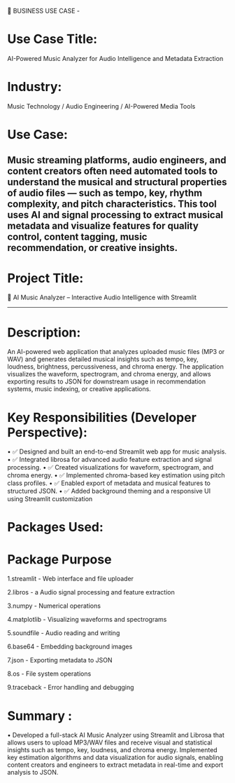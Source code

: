 💼 BUSINESS USE CASE - 
# Use Case Title:
AI-Powered Music Analyzer for Audio Intelligence and Metadata Extraction
# Industry:
Music Technology / Audio Engineering / AI-Powered Media Tools
# Use Case:
Music streaming platforms, audio engineers, and content creators often need automated tools to understand the musical and structural properties of audio files — such as tempo, key, rhythm complexity, and pitch characteristics. This tool uses AI and signal processing to extract musical metadata and visualize features for quality control, content tagging, music recommendation, or creative insights.
------------------------------------------------------------------------------------------------------------------------------------------------------------------------------------------------------------------

# Project Title:
🎵 AI Music Analyzer – Interactive Audio Intelligence with Streamlit
________________________________________
# Description:
An AI-powered web application that analyzes uploaded music files (MP3 or WAV) and generates detailed musical insights such as tempo, key, loudness, brightness, percussiveness, and chroma energy. The application visualizes the waveform, spectrogram, and chroma energy, and allows exporting results to JSON for downstream usage in recommendation systems, music indexing, or creative applications.

#  Key Responsibilities (Developer Perspective):
•	✅ Designed and built an end-to-end Streamlit web app for music analysis.
•	✅ Integrated librosa for advanced audio feature extraction and signal processing.
•	✅ Created visualizations for waveform, spectrogram, and chroma energy.
•	✅ Implemented chroma-based key estimation using pitch class profiles.
•	✅ Enabled export of metadata and musical features to structured JSON.
•	✅ Added background theming and a responsive UI using Streamlit customization

#  Packages Used:
# Package	Purpose
1.streamlit -	Web interface and file uploader

2.libros - a	Audio signal processing and feature extraction

3.numpy -	Numerical operations

4.matplotlib - 	Visualizing waveforms and spectrograms

5.soundfile - 	Audio reading and writing

6.base64 - 	Embedding background images

7.json - 	Exporting metadata to JSON

8.os - 	File system operations

9.traceback - 	Error handling and debugging

#  Summary :
•	Developed a full-stack AI Music Analyzer using Streamlit and Librosa that allows users to upload MP3/WAV files and receive visual and statistical insights such as tempo, key, loudness, and chroma energy. Implemented key estimation algorithms and data visualization for audio signals, enabling content creators and engineers to extract metadata in real-time and export analysis to JSON.
















